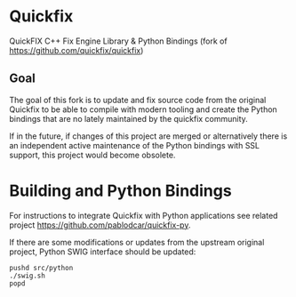# Quickfix

QuickFIX C++ Fix Engine Library & Python Bindings (fork of https://github.com/quickfix/quickfix)

## Goal

The goal of this fork is to update and fix source code from the original Quickfix to be able to compile
with modern tooling and create the Python bindings that are no lately maintained by the quickfix community.

If in the future, if changes of this project are merged or alternatively there is an independent 
active maintenance of the Python bindings  with SSL support, this project would become obsolete.

# Building and Python Bindings

For instructions to integrate Quickfix with Python applications see related project https://github.com/pablodcar/quickfix-py.

If there are some modifications or updates from the upstream original project, Python SWIG interface should be updated:

```
pushd src/python
./swig.sh
popd
```
